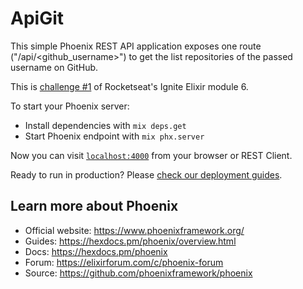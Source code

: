 # ApiGit

This simple Phoenix REST API application exposes one route ("/api/<github_username>") to get the list repositories of the passed username on GitHub.

This is [challenge #1](https://www.notion.so/Desafio-01-Consumindo-APIs-59b66c4fc14147ff82a6e73b9ce23e85) of Rocketseat's Ignite Elixir module 6.

To start your Phoenix server:

  * Install dependencies with `mix deps.get`
  * Start Phoenix endpoint with `mix phx.server`

Now you can visit [`localhost:4000`](http://localhost:4000) from your browser or REST Client.

Ready to run in production? Please [check our deployment guides](https://hexdocs.pm/phoenix/deployment.html).

## Learn more about Phoenix

  * Official website: https://www.phoenixframework.org/
  * Guides: https://hexdocs.pm/phoenix/overview.html
  * Docs: https://hexdocs.pm/phoenix
  * Forum: https://elixirforum.com/c/phoenix-forum
  * Source: https://github.com/phoenixframework/phoenix

